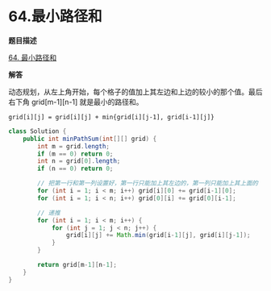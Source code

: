 # 64.最小路径和

**题目描述**

[64. 最小路径和](https://leetcode-cn.com/problems/minimum-path-sum/)

**解答**

动态规划，从左上角开始，每个格子的值加上其左边和上边的较小的那个值。最后右下角 grid[m-1][n-1] 就是最小的路径和。

```
grid[i][j] = grid[i][j] + min{grid[i][j-1], grid[i-1][j]}
```

```java
class Solution {
    public int minPathSum(int[][] grid) {
        int m = grid.length;
        if (m == 0) return 0;
        int n = grid[0].length;
        if (n == 0) return 0;

        // 把第一行和第一列设置好，第一行只能加上其左边的，第一列只能加上其上面的
        for (int i = 1; i < m; i++) grid[i][0] += grid[i-1][0];
        for (int i = 1; i < n; i++) grid[0][i] += grid[0][i-1];

        // 递推
        for (int i = 1; i < m; i++) {
            for (int j = 1; j < n; j++) {
                grid[i][j] += Math.min(grid[i-1][j], grid[i][j-1]);
            }
        }

        return grid[m-1][n-1];
    }
}
```